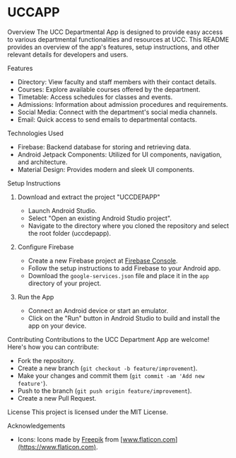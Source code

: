 # UCCAPP
 Overview
The UCC Departmental App is designed to provide easy access to various departmental functionalities and resources at UCC. This README provides an overview of the app's features, setup instructions, and other relevant details for developers and users.

 Features
- Directory: View faculty and staff members with their contact details.
- Courses: Explore available courses offered by the department.
- Timetable: Access schedules for classes and events.
- Admissions: Information about admission procedures and requirements.
- Social Media: Connect with the department's social media channels.
- Email: Quick access to send emails to departmental contacts.

 Technologies Used
- Firebase: Backend database for storing and retrieving data.
- Android Jetpack Components: Utilized for UI components, navigation, and architecture.
- Material Design: Provides modern and sleek UI components.

 Setup Instructions


1. Download and extract the project "UCCDEPAPP" 
   - Launch Android Studio.
   - Select "Open an existing Android Studio project".
   - Navigate to the directory where you cloned the repository and select the root folder (uccdepapp).

2. Configure Firebase
   - Create a new Firebase project at [Firebase Console](https://console.firebase.google.com/).
   - Follow the setup instructions to add Firebase to your Android app.
   - Download the `google-services.json` file and place it in the `app` directory of your project.

3. Run the App
   - Connect an Android device or start an emulator.
   - Click on the "Run" button in Android Studio to build and install the app on your device.

 Contributing
Contributions to the UCC Department App are welcome! Here's how you can contribute:
- Fork the repository.
- Create a new branch (`git checkout -b feature/improvement`).
- Make your changes and commit them (`git commit -am 'Add new feature'`).
- Push to the branch (`git push origin feature/improvement`).
- Create a new Pull Request.

 License
This project is licensed under the MIT License.

 Acknowledgements
- Icons: Icons made by [Freepik](https://www.freepik.com) from [www.flaticon.com](https://www.flaticon.com).
